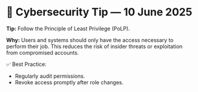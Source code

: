 # 🔐 Cybersecurity Tip — 10 June 2025

**Tip:** Follow the Principle of Least Privilege (PoLP).

**Why:** Users and systems should only have the access necessary to perform their job. This reduces the risk of insider threats or exploitation from compromised accounts.

✅ Best Practice:
- Regularly audit permissions.
- Revoke access promptly after role changes.
